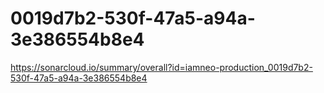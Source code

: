 # 0019d7b2-530f-47a5-a94a-3e386554b8e4
https://sonarcloud.io/summary/overall?id=iamneo-production_0019d7b2-530f-47a5-a94a-3e386554b8e4
